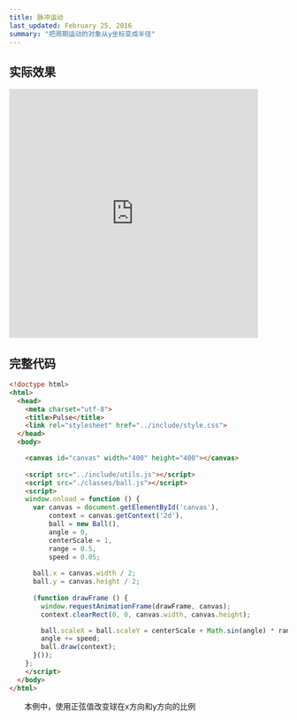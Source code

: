```yaml
---
title: 脉冲运动
last_updated: February 25, 2016
summary: "把周期运动的对象从y坐标变成半径"
---
```


## 实际效果

<iframe height="450px" width="450px" src="http://aicdg.com/html5-animation/html5-animation/examples/ch03/05-pulse.html" frameborder="0"></iframe>

## 完整代码

```html
<!doctype html>
<html>
  <head>
    <meta charset="utf-8">
    <title>Pulse</title>
    <link rel="stylesheet" href="../include/style.css">
  </head>  
  <body>

    <canvas id="canvas" width="400" height="400"></canvas>
    
    <script src="../include/utils.js"></script>
    <script src="./classes/ball.js"></script>
    <script>
    window.onload = function () {
      var canvas = document.getElementById('canvas'),
          context = canvas.getContext('2d'),
          ball = new Ball(),
          angle = 0,
          centerScale = 1,
          range = 0.5,
          speed = 0.05;
        
      ball.x = canvas.width / 2;
      ball.y = canvas.height / 2;
        
      (function drawFrame () {
        window.requestAnimationFrame(drawFrame, canvas);
        context.clearRect(0, 0, canvas.width, canvas.height);

        ball.scaleX = ball.scaleY = centerScale + Math.sin(angle) * range;
        angle += speed;
        ball.draw(context);
      }());
    };
    </script>
  </body>
</html>
```

&#160; &#160; &#160; &#160;本例中，使用正弦值改变球在x方向和y方向的比例


